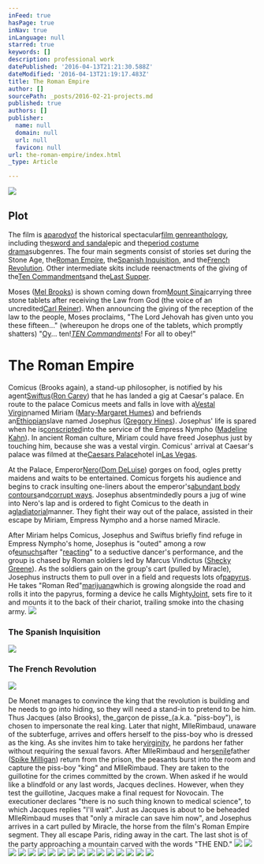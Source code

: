 ```yaml
---
inFeed: true
hasPage: true
inNav: true
inLanguage: null
starred: true
keywords: []
description: professional work
datePublished: '2016-04-13T21:21:30.588Z'
dateModified: '2016-04-13T21:19:17.483Z'
title: The Roman Empire
author: []
sourcePath: _posts/2016-02-21-projects.md
published: true
authors: []
publisher:
  name: null
  domain: null
  url: null
  favicon: null
url: the-roman-empire/index.html
_type: Article

---
```

![](https://s3-us-west-2.amazonaws.com/the-grid-img/p/36dcfced7c882c8a800fbe9fc7998cb7f5719558.jpg)

## Plot

The film is [aparodyof][0] the historical spectacular[film genre][1][anthology][2], including the[sword and sandal][3]epic and the[period costume drama][4]subgenres. The four main segments consist of stories set during the Stone Age, the[Roman Empire][5], the[Spanish Inquisition][6], and the[French Revolution][7]. Other intermediate skits include reenactments of the giving of the[Ten Commandments][8]and the[Last Supper][9].

Moses ([Mel Brooks][10]) is shown coming down from[Mount Sinai][11]carrying three stone tablets after receiving the Law from God (the voice of an uncredited[Carl Reiner][12]). When announcing the giving of the reception of the law to the people, Moses proclaims, "The Lord Jehovah has given unto you these fifteen..." (whereupon he drops one of the tablets, which promptly shatters) "[Oy][13]... ten!_[TEN Commandments][8]_! For all to obey!"

# The Roman Empire

Comicus (Brooks again), a stand-up philosopher, is notified by his agent[Swiftus][14]([Ron Carey][15]) that he has landed a gig at Caesar's palace. En route to the palace Comicus meets and falls in love with a[Vestal Virgin][16]named Miriam ([Mary-Margaret Humes][17]) and befriends an[Ethiopian][18]slave named Josephus ([Gregory Hines][19]). Josephus' life is spared when he is[conscripted][20]into the service of the Empress Nympho ([Madeline Kahn][21]). In ancient Roman culture, Miriam could have freed Josephus just by touching him, because she was a vestal virgin. Comicus' arrival at Caesar's palace was filmed at the[Caesars Palace][22]hotel in[Las Vegas][23].

At the Palace, Emperor[Nero][24]([Dom DeLuise][25]) gorges on food, ogles pretty maidens and waits to be entertained. Comicus forgets his audience and begins to crack insulting one-liners about the emperor's[abundant body contours][26]and[corrupt ways][27]. Josephus absentmindedly pours a jug of wine into Nero's lap and is ordered to fight Comicus to the death in a[gladiatorial][28]manner. They fight their way out of the palace, assisted in their escape by Miriam, Empress Nympho and a horse named Miracle.

After Miriam helps Comicus, Josephus and Swiftus briefly find refuge in Empress Nympho's home, Josephus is "outed" among a row of[eunuchs][29]after "[reacting][30]" to a seductive dancer's performance, and the group is chased by Roman soldiers led by Marcus Vindictus ([Shecky Greene][31]). As the soldiers gain on the group's cart (pulled by Miracle), Josephus instructs them to pull over in a field and requests lots of[papyrus][32]. He takes "Roman Red"[marijuana][33]which is growing alongside the road and rolls it into the papyrus, forming a device he calls Mighty[Joint][34], sets fire to it and mounts it to the back of their chariot, trailing smoke into the chasing army.
![](https://the-grid-user-content.s3-us-west-2.amazonaws.com/c6e10ef5-85cf-42cd-8a85-7bc050094a12.jpg)

### The Spanish Inquisition
![](https://the-grid-user-content.s3-us-west-2.amazonaws.com/f8fbddbb-92a4-44f0-b0ec-3db43f04c603.jpg)

### The French Revolution
![](https://the-grid-user-content.s3-us-west-2.amazonaws.com/4ce9179a-b0e2-42f2-8961-d3d32885a80e.jpg)

De Monet manages to convince the king that the revolution is building and he needs to go into hiding, so they will need a stand-in to pretend to be him. Thus Jacques (also Brooks), the_garçon de pisse_(a.k.a. "piss-boy"), is chosen to impersonate the real king. Later that night, MlleRimbaud, unaware of the subterfuge, arrives and offers herself to the piss-boy who is dressed as the king. As she invites him to take her[virginity][35], he pardons her father without requiring the sexual favors. After MlleRimbaud and her[senile][36]father ([Spike Milligan][37]) return from the prison, the peasants burst into the room and capture the piss-boy "king" and MlleRimbaud. They are taken to the guillotine for the crimes committed by the crown. When asked if he would like a blindfold or any last words, Jacques declines. However, when they test the guillotine, Jacques make a final request for Novocain. The executioner declares "there is no such thing known to medical science", to which Jacques replies "I'll wait". Just as Jacques is about to be beheaded MlleRimbaud muses that "only a miracle can save him now", and Josephus arrives in a cart pulled by Miracle, the horse from the film's Roman Empire segment. They all escape Paris, riding away in the cart. The last shot is of the party approaching a mountain carved with the words "THE END."
![](https://the-grid-user-content.s3-us-west-2.amazonaws.com/bc39f9b1-a478-4102-bb50-ad14fd7cb535.jpg)
![](https://the-grid-user-content.s3-us-west-2.amazonaws.com/4723ced9-b613-4c3a-94b8-109b26532615.jpg)
![](https://the-grid-user-content.s3-us-west-2.amazonaws.com/e172846d-4730-4e07-8680-4e669aa511c2.jpg)
![](https://the-grid-user-content.s3-us-west-2.amazonaws.com/9fb7b7ff-2032-40d3-8061-1ea3b33f9baf.jpg)
![](https://the-grid-user-content.s3-us-west-2.amazonaws.com/eb6a724b-7ad2-4622-bfa7-bd838b278ec9.jpg)
![](https://the-grid-user-content.s3-us-west-2.amazonaws.com/70e8a46a-cbc1-4178-8398-4071c7cc0adc.jpg)
![](https://the-grid-user-content.s3-us-west-2.amazonaws.com/cafd638e-a491-4bc8-ba12-9cc85c06d2c1.jpg)
![](https://the-grid-user-content.s3-us-west-2.amazonaws.com/19659d58-2bb6-44ec-9ace-61b60abe0a34.jpg)
![](https://the-grid-user-content.s3-us-west-2.amazonaws.com/d415b9ce-c28c-4d9a-b970-86f9648bec61.jpg)
![](https://the-grid-user-content.s3-us-west-2.amazonaws.com/e8ee8efa-aaa3-4587-856d-1e373f8358aa.jpg)
![](https://the-grid-user-content.s3-us-west-2.amazonaws.com/787fe01e-e13e-45a2-8c90-95f2efef249d.jpg)
![](https://the-grid-user-content.s3-us-west-2.amazonaws.com/62fc425a-a2f2-4782-95b0-a4344fcf4db3.jpg)
![](https://the-grid-user-content.s3-us-west-2.amazonaws.com/b7e0ad75-1d21-4af4-9bfb-6df1ac838dfe.jpg)
![](https://the-grid-user-content.s3-us-west-2.amazonaws.com/1a5d98fa-459f-4364-ac4a-9b49ca170248.jpg)
![](https://the-grid-user-content.s3-us-west-2.amazonaws.com/6157ee2f-a81e-4bea-bb29-b21ade94b579.jpg)
![](https://the-grid-user-content.s3-us-west-2.amazonaws.com/f5036c1e-3cdc-4efb-becf-b53ac13905c9.jpg)
![](https://the-grid-user-content.s3-us-west-2.amazonaws.com/d2f26919-57ca-43f4-8d42-3fadf1e432d7.jpg)

[0]: http://google.com/
[1]: https://en.wikipedia.org/wiki/Film_genre "Film genre"
[2]: https://en.wikipedia.org/wiki/Anthology "Anthology"
[3]: https://en.wikipedia.org/wiki/Sword_and_sandal "Sword and sandal"
[4]: https://en.wikipedia.org/wiki/Historical_drama_film "Historical drama film"
[5]: https://en.wikipedia.org/wiki/Roman_Empire "Roman Empire"
[6]: https://en.wikipedia.org/wiki/Spanish_Inquisition "Spanish Inquisition"
[7]: https://en.wikipedia.org/wiki/French_Revolution "French Revolution"
[8]: https://en.wikipedia.org/wiki/Ten_Commandments "Ten Commandments"
[9]: https://en.wikipedia.org/wiki/Last_Supper "Last Supper"
[10]: https://en.wikipedia.org/wiki/Mel_Brooks "Mel Brooks"
[11]: https://en.wikipedia.org/wiki/Mount_Sinai "Mount Sinai"
[12]: https://en.wikipedia.org/wiki/Carl_Reiner "Carl Reiner"
[13]: https://en.wikipedia.org/wiki/Oy_vey "Oy vey"
[14]: https://en.wikipedia.org/wiki/Irving_Paul_Lazar "Irving Paul Lazar"
[15]: https://en.wikipedia.org/wiki/Ron_Carey_(actor) "Ron Carey (actor)"
[16]: https://en.wikipedia.org/wiki/Vestal_Virgin "Vestal Virgin"
[17]: https://en.wikipedia.org/wiki/Mary-Margaret_Humes "Mary-Margaret Humes"
[18]: https://en.wikipedia.org/wiki/Ethiopia "Ethiopia"
[19]: https://en.wikipedia.org/wiki/Gregory_Hines "Gregory Hines"
[20]: https://en.wikipedia.org/wiki/Conscription "Conscription"
[21]: https://en.wikipedia.org/wiki/Madeline_Kahn "Madeline Kahn"
[22]: https://en.wikipedia.org/wiki/Caesars_Palace "Caesars Palace"
[23]: https://en.wikipedia.org/wiki/Las_Vegas_Valley "Las Vegas Valley"
[24]: https://en.wikipedia.org/wiki/Nero "Nero"
[25]: https://en.wikipedia.org/wiki/Dom_DeLuise "Dom DeLuise"
[26]: https://en.wikipedia.org/wiki/Obesity "Obesity"
[27]: https://en.wikipedia.org/wiki/Corruption "Corruption"
[28]: https://en.wikipedia.org/wiki/Gladiator "Gladiator"
[29]: https://en.wikipedia.org/wiki/Eunuch "Eunuch"
[30]: https://en.wikipedia.org/wiki/Erection "Erection"
[31]: https://en.wikipedia.org/wiki/Shecky_Greene "Shecky Greene"
[32]: https://en.wikipedia.org/wiki/Papyrus "Papyrus"
[33]: https://en.wikipedia.org/wiki/Cannabis_(drug) "Cannabis (drug)"
[34]: https://en.wikipedia.org/wiki/Joint_(cannabis) "Joint (cannabis)"
[35]: https://en.wikipedia.org/wiki/Virginity "Virginity"
[36]: https://en.wikipedia.org/wiki/Senility "Senility"
[37]: https://en.wikipedia.org/wiki/Spike_Milligan "Spike Milligan"
